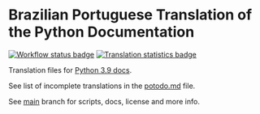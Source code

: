 # Brazilian Portuguese Translation of the Python Documentation

[![Workflow status badge][workflow_badge]][workflow_url]
[![Translation statistics badge][stats_badge]][transifex_url]

Translation files for [Python 3.9 docs][docs_url].

See list of incomplete translations in the [potodo.md][potodo] file.

See [main][main] branch for scripts, docs, license and more info.

[main]: https://github.com/python/python-docs-pt-br/tree/main
[potodo]: potodo.md?plain=1
[docs_url]: https://docs.python.org/pt-br/3.9/
[workflow_badge]: https://github.com/python/python-docs-pt-br/workflows/python-39/badge.svg
[workflow_url]: https://github.com/python/python-docs-pt-br/actions?workflow=python-39
[stats_badge]: https://img.shields.io/badge/dynamic/json?url=https%3A%2F%2Fgithub.com%2Fpython%2Fpython-docs-pt-br%2Fraw%2F3.9%2Fstats.json&query=completion&label=pt_BR
[transifex_url]: https://app.transifex.com/python-doc/python-newest/

